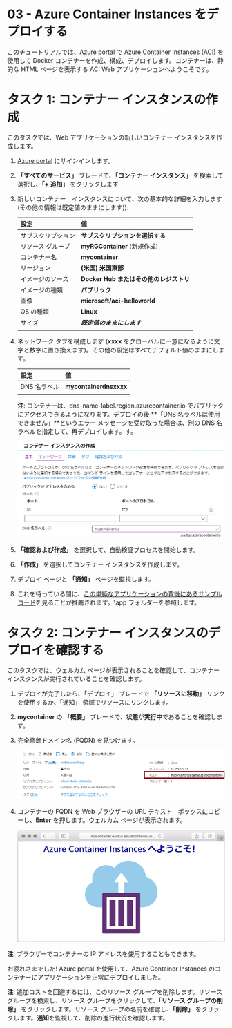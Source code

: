 ﻿---
wts:
    title: '03 - Azure Container Instances をデプロイする'
    module: 'モジュール 02 - Azure のコア サービス (ワークロード)'
---

# 03 - Azure Container Instances をデプロイする

このチュートリアルでは、Azure portal で Azure Container Instances (ACI) を使用して Docker コンテナーを作成、構成、デプロイします。コンテナーは、静的な HTML ページを表示する ACI Web アプリケーションへようこそです。 

# タスク 1: コンテナー インスタンスの作成

このタスクでは、Web アプリケーションの新しいコンテナー インスタンスを作成します。 

1. [Azure portal](https://portal.azure.com) にサインインします。

2. **「すべてのサービス」** ブレードで、**「コンテナー インスタンス」** を検索して選択し、**「+ 追加」** をクリックします 

3. 新しいコンテナー　インスタンスについて、次の基本的な詳細を入力します (その他の情報は既定値のままにします)): 

	| 設定| 値|
	|----|----|
	| サブスクリプション | **サブスクリプションを選択する** |
	| リソース グループ | **myRGContainer** (新規作成) |
	| コンテナー名| **mycontainer**|
	| リージョン | **(米国) 米国東部** |
	| イメージのソース| **Docker Hub またはその他のレジストリ**|
	| イメージの種類| **パブリック**|
	| 画像| **microsoft/aci-helloworld**|
	| OS の種類| **Linux** |
	| サイズ| ***既定値のままにします***|
	|||


4. ネットワーク タブを構成します (**xxxx** をグローバルに一意になるように文字と数字に置き換えます)。その他の設定はすべてデフォルト値のままにします。

	| 設定| 値|
	|--|--|
	| DNS 名ラベル| **mycontainerdnsxxxx** |
	|||
	
	**注**: コンテナーは、dns-name-label.region.azurecontainer.io でパブリックにアクセスできるようになります。デプロイの後 **「DNS 名ラベルは使用できません」**というエラー メッセージを受け取った場合は、別の DNS 名ラベルを指定して、再デプロイします。す。

	![Azure Portal の 「コンテナー インスタンスの作成」 ブレードの構成ウィンドウのスクリーンショット。](../images/0201.png)

5. **「確認および作成」** を選択して、自動検証プロセスを開始します。

6. **「作成」** を選択してコンテナー インスタンスを作成します。 

7. デプロイ ページと **「通知」** ページを監視します。 

8. これを待っている間に、[この単純なアプリケーションの背後にあるサンプルコード](https://github.com/Azure-Samples/aci-helloworld)を見ることが推薦されます。\app フォルダーを参照します。 

# タスク 2: コンテナー インスタンスのデプロイを確認する

このタスクでは、ウェルカム ページが表示されることを確認して、コンテナー インスタンスが実行されていることを確認します。

1. デプロイが完了したら、「デプロイ」 ブレードで **「リソースに移動」** リンクを使用するか、「通知」 領域でリソースにリンクします。

2. **mycontainer** の **「概要」** ブレードで、**状態**が**実行中**であることを確認します。 

3. 完全修飾ドメイン名 (FQDN) を見つけます。

	![FQDN が強調表示された、Azure Portal で新しく作成されたコンテナーの概要ペインのスクリーンショット。](../images/0202.png)

2. コンテナーの FQDN を Web ブラウザーの URL テキスト　ボックスにコピーし、**Enter** を押します。ウェルカム ページが表示されます。 

	![Web ブラウザーに表示される ACI ウェルカム メッセージのスクリーンショット。](../images/0203.png)

**注**: ブラウザーでコンテナーの IP アドレスを使用することもできます。 

お疲れさまでした! Azure portal を使用して、Azure Container Instances のコンテナーにアプリケーションを正常にデプロイしました。

**注**: 追加コストを回避するには、このリソース グループを削除します。リソース グループを検索し、リソース グループをクリックして、**「リソース グループの削除」** をクリックします。リソース グループの名前を確認し、**「削除」** をクリックします。**通知**を監視して、削除の進行状況を確認します。
